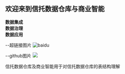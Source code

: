 ## 欢迎来到信托数据仓库与商业智能

<b>数据集成</b></br>
<b>数据治理</b></br>
<b>数据应用</b></br>

--超链接图片
![baidu](http://www.baidu.com/img/bdlogo.gif "百度logo")

--github图片
![](https://github.com/zhanghenry/Trust_DWBI/tree/master/99_素材/01_信托数据仓库ETL流程.png)

信托数据仓库及商业智能用于对信托数据仓库的表结构理解



